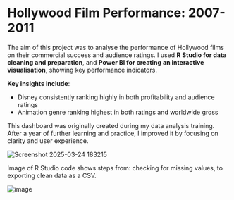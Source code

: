 # Hollywood Film Performance: 2007-2011

The aim of this project was to analyse the performance of Hollywood films on their commercial success and audience ratings. I used **R Studio for data cleaning and preparation**, and **Power BI for creating an interactive visualisation**, showing key performance indicators.

**Key insights include**:

* Disney consistently ranking highly in both profitability and audience ratings
* Animation genre ranking highest in both ratings and worldwide gross
  
This dashboard was originally created during my data analysis training. After a year of further learning and practice, I improved it by focusing on clarity and user experience.

![Screenshot 2025-03-24 183215](https://github.com/user-attachments/assets/d572c721-7ae3-47c5-bdf0-6a9749264326)


Image of R Studio code shows steps from: checking for missing values, to exporting clean data as a CSV. 

![image](https://github.com/user-attachments/assets/b30f8305-a478-4b84-816b-e8b54e99752a)


